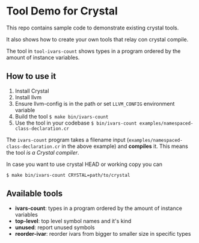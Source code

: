 # Tool Demo for Crystal

This repo contains sample code to demonstrate existing crystal tools.

It also shows how to create your own tools that relay con crystal compile.

The tool in `tool-ivars-count` shows types in a program ordered by the amount of instance variables.

## How to use it

1. Install Crystal
2. Install llvm
3. Ensure llvm-config is in the path or set `LLVM_CONFIG` environment variable
4. Build the tool `$ make bin/ivars-count`
5. Use the tool in your codebase `$ bin/ivars-count examples/namespaced-class-declaration.cr`

The `ivars-count` program takes a filename input (`examples/namespaced-class-declaration.cr` in the above example) and **compiles** it. This means the tool _is a Crystal compiler_.

In case you want to use crystal HEAD or working copy you can

```
$ make bin/ivars-count CRYSTAL=path/to/crystal
```

## Available tools

* **ivars-count**: types in a program ordered by the amount of instance variables
* **top-level**: top level symbol names and it's kind
* **unused**: report unused symbols
* **reorder-ivar**: reorder ivars from bigger to smaller size in specific types
